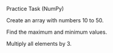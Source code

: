 Practice Task (NumPy)

Create an array with numbers 10 to 50.

Find the maximum and minimum values.

Multiply all elements by 3.
